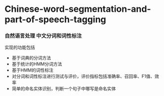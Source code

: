 # Chinese-word-segmentation-and-part-of-speech-tagging
### 自然语言处理 中文分词和词性标注
实现的功能包括
* 基于词典的分词方法
* 基于统计的HMM分词方法
* 基于HMM的词性标注
* 对分词和词性标注进行测试与评价，评价指标包括准确率、召回率、F1值、效率
* 简单的命名实体识别，判断一个句子中哪写是命名实体
